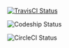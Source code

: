 [![TravisCI Status](https://travis-ci.org/kamilhism/SoftwareTestingClasses.png)](https://travis-ci.org/kamilhism/SoftwareTestingClasses)

![Codeship Status](https://www.codeship.io/projects/b7d3daf0-25d0-0131-7f4e-7e42304fb69c/status)

![CircleCI Status](https://circleci.com/gh/kamilhism/SoftwareTestingClasses.png?circle-token=924634500fb107d08c20a443f8aac8994a7bc0bf)
